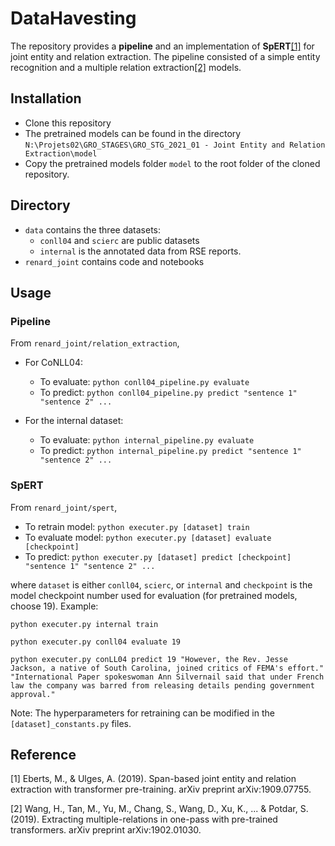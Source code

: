 # DataHavesting

The repository provides a **pipeline** and an implementation of **SpERT**[[1]](#1) for joint entity and relation extraction. The pipeline consisted of a simple entity recognition and a multiple relation extraction[[2]](#2) models.

## Installation
- Clone this repository
- The pretrained models can be found in the directory `N:\Projets02\GRO_STAGES\GRO_STG_2021_01 - Joint Entity and Relation Extraction\model`
- Copy the pretrained models folder `model` to the root folder of the cloned repository.

## Directory
- `data` contains the three datasets:
     - `conll04` and `scierc` are public datasets
     - `internal` is the annotated data from RSE reports.
- `renard_joint` contains code and notebooks

## Usage

### Pipeline
From `renard_joint/relation_extraction`,

- For CoNLL04:
    - To evaluate: `python conll04_pipeline.py evaluate`
    - To predict: `python conll04_pipeline.py predict "sentence 1" "sentence 2" ...`
    
- For the internal dataset:
    - To evaluate: `python internal_pipeline.py evaluate`
    - To predict: `python internal_pipeline.py predict "sentence 1" "sentence 2" ...`
    
### SpERT
From `renard_joint/spert`,

- To retrain model: `python executer.py [dataset] train`
- To evaluate model: `python executer.py [dataset] evaluate [checkpoint]`
- To predict: `python executer.py [dataset] predict [checkpoint] "sentence 1" "sentence 2" ...`

where `dataset` is either `conll04`, `scierc`, or `internal` and `checkpoint` is the model checkpoint number used for evaluation (for pretrained models, choose 19). Example:

```
python executer.py internal train

python executer.py conll04 evaluate 19

python executer.py conLL04 predict 19 "However, the Rev. Jesse Jackson, a native of South Carolina, joined critics of FEMA's effort." "International Paper spokeswoman Ann Silvernail said that under French law the company was barred from releasing details pending government approval."
```

Note: The hyperparameters for retraining can be modified in the `[dataset]_constants.py` files.

## Reference
<a id="1">[1]</a> Eberts, M., & Ulges, A. (2019). Span-based joint entity and relation extraction with transformer pre-training. arXiv preprint arXiv:1909.07755.

<a id="2">[2]</a> Wang, H., Tan, M., Yu, M., Chang, S., Wang, D., Xu, K., ... & Potdar, S. (2019). Extracting multiple-relations in one-pass with pre-trained transformers. arXiv preprint arXiv:1902.01030.
